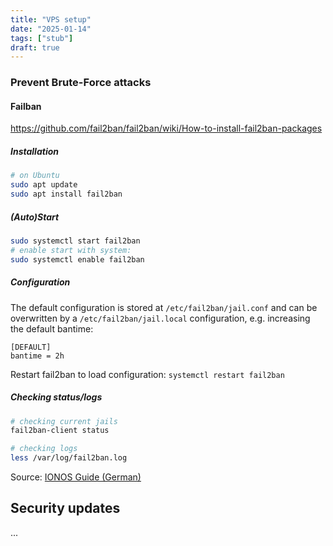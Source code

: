 ```yaml
---
title: "VPS setup"
date: "2025-01-14"
tags: ["stub"]
draft: true
---
```


<!-- ## Secure SSH login

### Switch from password to public key authentication -->

### Prevent Brute-Force attacks

#### Failban

https://github.com/fail2ban/fail2ban/wiki/How-to-install-fail2ban-packages

##### Installation

```bash
# on Ubuntu
sudo apt update
sudo apt install fail2ban
```

##### (Auto)Start

```bash
sudo systemctl start fail2ban
# enable start with system:
sudo systemctl enable fail2ban
```

##### Configuration

The default configuration is stored at `/etc/fail2ban/jail.conf` and can be overwritten by a `/etc/fail2ban/jail.local` configuration, e.g. increasing the default bantime:

```
[DEFAULT]
bantime = 2h
```

Restart fail2ban to load configuration: `systemctl restart fail2ban`

##### Checking status/logs

```bash
# checking current jails
fail2ban-client status

# checking logs
less /var/log/fail2ban.log
```

Source: [IONOS Guide (German)](https://www.ionos.de/hilfe/sicherheit/dedicated-server/server-absichern-mit-fail2ban/)

## Security updates

...
